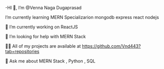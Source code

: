 -HI 👋, I’m @Venna Naga Dugaprasad

I’m currently learning MERN Specializarion mongodb express react nodejs

🔭 I’m currently working on ReactJS

🤝 I’m looking for help with MERN Stack

👨‍💻 All of my projects are available at https://github.com/Vnd443?tab=repositories

💬 Ask me about MERN Stack , Python , SQL
<!---
Vnd443/Vnd443 is a ✨ special ✨ repository because its `README.md` (this file) appears on your GitHub profile.
You can click the Preview link to take a look at your changes.
--->
